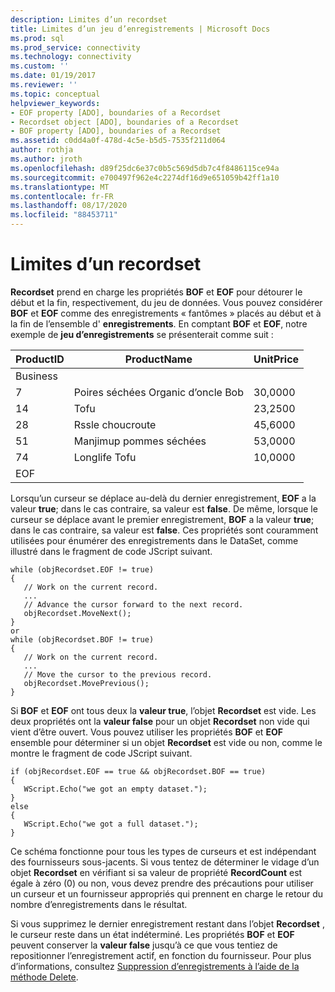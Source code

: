 ```yaml
---
description: Limites d’un recordset
title: Limites d’un jeu d’enregistrements | Microsoft Docs
ms.prod: sql
ms.prod_service: connectivity
ms.technology: connectivity
ms.custom: ''
ms.date: 01/19/2017
ms.reviewer: ''
ms.topic: conceptual
helpviewer_keywords:
- EOF property [ADO], boundaries of a Recordset
- Recordset object [ADO], boundaries of a Recordset
- BOF property [ADO], boundaries of a Recordset
ms.assetid: c0dd4a0f-478d-4c5e-b5d5-7535f211d064
author: rothja
ms.author: jroth
ms.openlocfilehash: d89f25dc6e37c0b5c569d5db7c4f8486115ce94a
ms.sourcegitcommit: e700497f962e4c2274df16d9e651059b42ff1a10
ms.translationtype: MT
ms.contentlocale: fr-FR
ms.lasthandoff: 08/17/2020
ms.locfileid: "88453711"
---
```

# <a name="boundaries-of-a-recordset"></a>Limites d’un recordset
**Recordset** prend en charge les propriétés **BOF** et **EOF** pour détourer le début et la fin, respectivement, du jeu de données. Vous pouvez considérer **BOF** et **EOF** comme des enregistrements « fantômes » placés au début et à la fin de l’ensemble d' **enregistrements**. En comptant **BOF** et **EOF**, notre exemple de **jeu d’enregistrements** se présenterait comme suit :  
  
|ProductID|ProductName|UnitPrice|  
|---------------|-----------------|---------------|  
|Business|||  
|7|Poires séchées Organic d’oncle Bob|30,0000|  
|14|Tofu|23,2500|  
|28|Rssle choucroute|45,6000|  
|51|Manjimup pommes séchées|53,0000|  
|74|Longlife Tofu|10,0000|  
|EOF|||  
  
 Lorsqu’un curseur se déplace au-delà du dernier enregistrement, **EOF** a la valeur **true**; dans le cas contraire, sa valeur est **false**. De même, lorsque le curseur se déplace avant le premier enregistrement, **BOF** a la valeur **true**; dans le cas contraire, sa valeur est **false**. Ces propriétés sont couramment utilisées pour énumérer des enregistrements dans le DataSet, comme illustré dans le fragment de code JScript suivant.  
  
```  
while (objRecordset.EOF != true)   
{  
   // Work on the current record.  
   ...  
   // Advance the cursor forward to the next record.  
   objRecordset.MoveNext();  
}  
or  
while (objRecordset.BOF != true)   
{  
   // Work on the current record.  
   ...  
   // Move the cursor to the previous record.  
   objRecordset.MovePrevious();  
}  
```  
  
 Si **BOF** et **EOF** ont tous deux la **valeur true**, l’objet **Recordset** est vide. Les deux propriétés ont la **valeur false** pour un objet **Recordset** non vide qui vient d’être ouvert. Vous pouvez utiliser les propriétés **BOF** et **EOF** ensemble pour déterminer si un objet **Recordset** est vide ou non, comme le montre le fragment de code JScript suivant.  
  
```  
if (objRecordset.EOF == true && objRecordset.BOF == true)  
{  
   WScript.Echo("we got an empty dataset.");  
}  
else  
{  
   WScript.Echo("we got a full dataset.");  
}  
```  
  
 Ce schéma fonctionne pour tous les types de curseurs et est indépendant des fournisseurs sous-jacents. Si vous tentez de déterminer le vidage d’un objet **Recordset** en vérifiant si sa valeur de propriété **RecordCount** est égale à zéro (0) ou non, vous devez prendre des précautions pour utiliser un curseur et un fournisseur appropriés qui prennent en charge le retour du nombre d’enregistrements dans le résultat.  
  
 Si vous supprimez le dernier enregistrement restant dans l’objet **Recordset** , le curseur reste dans un état indéterminé. Les propriétés **BOF** et **EOF** peuvent conserver la **valeur false** jusqu’à ce que vous tentiez de repositionner l’enregistrement actif, en fonction du fournisseur. Pour plus d’informations, consultez [Suppression d’enregistrements à l’aide de la méthode Delete](../../../ado/guide/data/deleting-records-using-the-delete-method.md).
